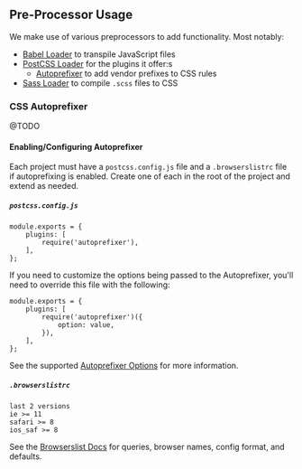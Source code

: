 ## Pre-Processor Usage

We make use of various preprocessors to add functionality. Most notably:

* [Babel Loader](https://github.com/babel/babel-loader) to transpile JavaScript files
* [PostCSS Loader](https://github.com/postcss/postcss-loader) for the plugins it offer:s
    * [Autoprefixer](https://github.com/postcss/autoprefixer) to add vendor prefixes to CSS rules
* [Sass Loader](https://github.com/webpack-contrib/sass-loader) to compile `.scss` files to CSS

### CSS Autoprefixer

@TODO

#### Enabling/Configuring Autoprefixer

Each project must have a `postcss.config.js` file and a `.browserslistrc` file if autoprefixing is enabled. Create one of each in the root of the project and extend as needed.

##### `postcss.config.js`

```
module.exports = {
    plugins: [
        require('autoprefixer'),
    ],
};
```

If you need to customize the options being passed to the Autoprefixer, you'll need to override this file with the following:

```
module.exports = {
    plugins: [
        require('autoprefixer')({
            option: value,
        }),
    ],
};
```

See the supported [Autoprefixer Options](https://github.com/postcss/autoprefixer#options) for more information.

##### `.browserslistrc`

```
last 2 versions
ie >= 11
safari >= 8
ios_saf >= 8
```

See the [Browserslist Docs](https://github.com/ai/browserslist#queries) for queries, browser names, config format, and defaults.
